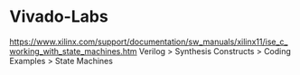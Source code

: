# Vivado-Labs
https://www.xilinx.com/support/documentation/sw_manuals/xilinx11/ise_c_working_with_state_machines.htm
Verilog > Synthesis Constructs > Coding Examples > State Machines
